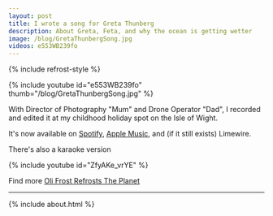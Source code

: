 ```yaml
---
layout: post
title: I wrote a song for Greta Thunberg
description: About Greta, Feta, and why the ocean is getting wetter
image: /blog/GretaThunbergSong.jpg
videos: e553WB239fo
---
```


{% include refrost-style %}

{% include youtube id="e553WB239fo" thumb="/blog/GretaThunbergSong.jpg" %}

With Director of Photography "Mum" and Drone Operator "Dad", I recorded and edited it at my childhood holiday spot on the Isle of Wight.

It's now available on [Spotify](https://open.spotify.com/track/3WdqFO10RbW4dtrPMqXEiz?si=rjEW7GBvTAWY1q_GE4USfQ), [Apple Music](https://music.apple.com/us/album/the-greta-thunberg-song-single/1538647164), and (if it still exists) Limewire.

There's also a karaoke version

{% include youtube id="ZfyAKe_vrYE" %}

Find more [Oli Frost Refrosts The Planet](/refrost)

---



{% include about.html %}

